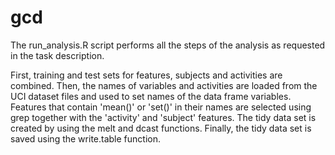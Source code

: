 gcd
===
The run_analysis.R script performs all the steps of the analysis as requested in the task description.

First, training and test sets for features, subjects and activities are combined.
Then, the names of variables and activities are loaded from the UCI dataset files and used to set names of the data frame variables.
Features that contain 'mean()' or 'set()' in their names are selected using grep together with the 'activity' and 'subject' features.
The tidy data set is created by using the melt and dcast functions.
Finally, the tidy data set is saved using the write.table function.
